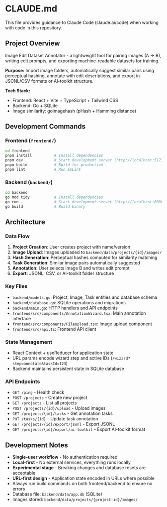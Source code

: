 # CLAUDE.md

This file provides guidance to Claude Code (claude.ai/code) when working with code in this repository.

## Project Overview

Image Edit Dataset Annotator - a lightweight tool for pairing images (A → B), writing edit prompts, and exporting machine-readable datasets for training.

**Purpose:** Import image folders, automatically suggest similar pairs using perceptual hashing, annotate with edit descriptions, and export in JSONL/CSV formats or AI-toolkit structure.

**Tech Stack:**
- Frontend: React + Vite + TypeScript + Tailwind CSS
- Backend: Go + SQLite
- Image similarity: goimagehash (pHash + Hamming distance)

## Development Commands

### Frontend (`frontend/`)
```bash
cd frontend
pnpm install          # Install dependencies
pnpm dev              # Start development server (http://localhost:5173)
pnpm build            # Build for production
pnpm lint             # Run ESLint
```

### Backend (`backend/`)
```bash
cd backend
go mod tidy           # Install dependencies
go run .              # Start development server (http://localhost:8080)
go build              # Build binary
```

## Architecture

### Data Flow
1. **Project Creation**: User creates project with name/version
2. **Image Upload**: Images uploaded to `backend/data/projects/{id}/images/`
3. **Hash Generation**: Perceptual hashes computed for similarity matching
4. **Task Generation**: Similar image pairs automatically suggested
5. **Annotation**: User selects image B and writes edit prompt
6. **Export**: JSONL, CSV, or AI-toolkit folder structure

### Key Files
- `backend/models.go`: Project, Image, Task entities and database schema
- `backend/database.go`: SQLite operations and migrations
- `backend/main.go`: HTTP handlers and API endpoints
- `frontend/src/components/AnnotationWizard.tsx`: Main annotation interface
- `frontend/src/components/FileUpload.tsx`: Image upload component
- `frontend/src/api.ts`: Frontend API client

### State Management
- React Context + useReducer for application state
- URL params encode wizard step and active IDs (`/wizard?step=annotate&taskId=123`)
- Backend maintains persistent state in SQLite database

### API Endpoints
- `GET /ping` - Health check
- `POST /projects` - Create new project
- `GET /projects` - List all projects
- `POST /projects/{id}/upload` - Upload images
- `GET /projects/{id}/tasks` - Get annotation tasks
- `PUT /tasks/{id}` - Update task annotation
- `GET /projects/{id}/export/jsonl` - Export JSONL
- `GET /projects/{id}/export/ai-toolkit` - Export AI-toolkit format

## Development Notes

- **Single-user workflow** - No authentication required
- **Local-first** - No external services, everything runs locally
- **Experimental stage** - Breaking changes and database resets are acceptable
- **URL-first design** - Application state encoded in URLs where possible
- Always run build commands on both frontend/backend to ensure no errors
- Database file: `backend/data/app.db` (SQLite)
- Images stored: `backend/data/projects/{project-id}/images/`